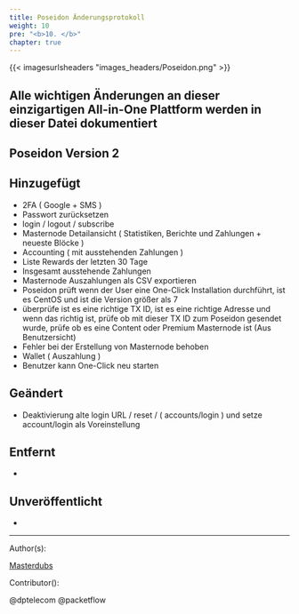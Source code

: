 ```yaml
---
title: Poseidon Änderungsprotokoll
weight: 10
pre: "<b>10. </b>"
chapter: true
---
```


{{< imagesurlsheaders "images_headers/Poseidon.png"  >}}

## Alle wichtigen Änderungen an dieser einzigartigen All-in-One Plattform werden in dieser Datei dokumentiert

## Poseidon Version 2

## Hinzugefügt  

- 2FA ( Google + SMS )  
- Passwort zurücksetzen
- login / logout / subscribe  
- Masternode Detailansicht ( Statistiken, Berichte und Zahlungen + neueste Blöcke )  
- Accounting ( mit ausstehenden Zahlungen )  
- Liste Rewards der letzten 30 Tage
- Insgesamt ausstehende Zahlungen
- Masternode Auszahlungen als CSV exportieren
- Poseidon prüft wenn der User eine One-Click Installation durchführt, ist es CentOS und ist die Version größer als 7
- überprüfe ist es eine richtige TX ID, ist es eine richtige Adresse und wenn das richtig ist, prüfe ob mit dieser TX ID zum Poseidon gesendet wurde, prüfe ob es eine Content oder Premium Masternode ist (Aus Benutzersicht)
- Fehler bei der Erstellung von Masternode behoben
- Wallet ( Auszahlung )  
- Benutzer kann One-Click neu starten

## Geändert  

- Deaktivierung alte login URL / reset / ( accounts/login ) und setze account/login als Voreinstellung

## Entfernt

-

## Unveröffentlicht

-

---
Author(s):  

[Masterdubs](https://git.pirl.io/masterdubs)

Contributor():  

@dptelecom
@packetflow
